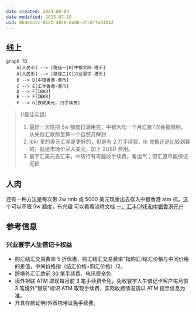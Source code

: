 ```yaml
---
date created: 2024-08-04
date modified: 2025-07-10
uid: 86de6d3c-86eb-4848-8a08-dfc0ffed1012
---
```

## 线上

```mermaid
graph TD
	A[人民币] --> |路径一|B[中银大陆-港币]
	A[人民币] --> |路径二|C[兴业寰宇-港币]
	B --> D[中银香港-港币]
	C --> E[汇丰香港-港币]
	D --> F[IBKR]
	E --> F[IBKR]
	F --> G[换成美元，2$手续费]
```

>[!最佳实践]
> 1. 最好一次性把 5w 额度打满用完，中银大陆一个月汇款7次会被限制，从失败汇款那里算一个自然月解封
> 2. ibkr 里的美元汇率是更好的，但是有 2 刀手续费，Ib 兑换还是比较划算的，就是市场价买入美元，加上 2USD 费用。
 > 3. 寰宇汇美元去汇丰，中转行有可能收手续费，看运气；但汇港币能保证无损

## 人肉

还有一种方法是每次带 2w rmb 或 5000 美元现金出去存入中银香港 atm 机，这个可以不限 5w 额度，有兴趣 可以看看流程文档 [一、汇丰ONE和中银香港开户](https://docs.qq.com/doc/DTWVlZ09ISFRHenVN)  

## 参考信息

### 兴业寰宇人生借记卡权益

- 购汇结汇交易费率 5 折优惠，购汇结汇交易费率"指购汇/结汇价格与中间价格的差值，中间价格指（结汇价格+购汇价格）/2。
- 跨境外汇汇款前 30 笔手续费、电讯费全免.
- 境外银联 ATM 取现每月前 3 笔手续费全免，免收寰宇人生借记卡客户每月前 3 笔境外"银联"标识 ATM 取现手续费，实际收费情况请以 ATM 提示信息为准。
- 开具存款证明/外币携带证免手续费。
